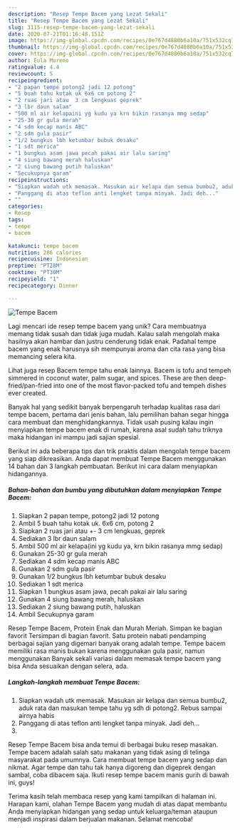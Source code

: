 ```yaml
---
description: "Resep Tempe Bacem yang Lezat Sekali"
title: "Resep Tempe Bacem yang Lezat Sekali"
slug: 3115-resep-tempe-bacem-yang-lezat-sekali
date: 2020-07-21T01:16:48.151Z
image: https://img-global.cpcdn.com/recipes/0e767d4880b6a10a/751x532cq70/tempe-bacem-foto-resep-utama.jpg
thumbnail: https://img-global.cpcdn.com/recipes/0e767d4880b6a10a/751x532cq70/tempe-bacem-foto-resep-utama.jpg
cover: https://img-global.cpcdn.com/recipes/0e767d4880b6a10a/751x532cq70/tempe-bacem-foto-resep-utama.jpg
author: Eula Moreno
ratingvalue: 4.4
reviewcount: 5
recipeingredient:
- "2 papan tempe potong2 jadi 12 potong"
- "5 buah tahu kotak uk 6x6 cm potong 2"
- "2 ruas jari atau  3 cm lengkuas geprek"
- "3 lbr daun salam"
- "500 ml air kelapaini yg kudu ya krn bikin rasanya mmg sedap"
- "25-30 gr gula merah"
- "4 sdm kecap manis ABC"
- "2 sdm gula pasir"
- "1/2 bungkus lbh ketumbar bubuk desaku"
- "1 sdt merica"
- "1 bungkus asam jawa pecah pakai air lalu saring"
- "4 siung bawang merah haluskan"
- "2 siung bawang putih haluskan"
- "Secukupnya garam"
recipeinstructions:
- "Siapkan wadah utk memasak. Masukan air kelapa dan semua bumbu2, aduk rata dan masukan tempe tahu yg sdh di potong2. Rebus sampai airnya habis"
- "Panggang di atas teflon anti lengket tanpa minyak. Jadi deh..."
- ""
categories:
- Resep
tags:
- tempe
- bacem

katakunci: tempe bacem 
nutrition: 286 calories
recipecuisine: Indonesian
preptime: "PT28M"
cooktime: "PT30M"
recipeyield: "1"
recipecategory: Dinner

---
```



![Tempe Bacem](https://img-global.cpcdn.com/recipes/0e767d4880b6a10a/751x532cq70/tempe-bacem-foto-resep-utama.jpg)

Lagi mencari ide resep tempe bacem yang unik? Cara membuatnya memang tidak susah dan tidak juga mudah. Kalau salah mengolah maka hasilnya akan hambar dan justru cenderung tidak enak. Padahal tempe bacem yang enak harusnya sih mempunyai aroma dan cita rasa yang bisa memancing selera kita.

Lihat juga resep Bacem tempe tahu enak lainnya. Bacem is tofu and tempeh simmered in coconut water, palm sugar, and spices. These are then deep-fried/pan-fried into one of the most flavor-packed tofu and tempeh dishes ever created.

Banyak hal yang sedikit banyak berpengaruh terhadap kualitas rasa dari tempe bacem, pertama dari jenis bahan, lalu pemilihan bahan segar hingga cara membuat dan menghidangkannya. Tidak usah pusing kalau ingin menyiapkan tempe bacem enak di rumah, karena asal sudah tahu triknya maka hidangan ini mampu jadi sajian spesial.


Berikut ini ada beberapa tips dan trik praktis dalam mengolah tempe bacem yang siap dikreasikan. Anda dapat membuat Tempe Bacem menggunakan 14 bahan dan 3 langkah pembuatan. Berikut ini cara dalam menyiapkan hidangannya.

<!--inarticleads1-->

##### Bahan-bahan dan bumbu yang dibutuhkan dalam menyiapkan Tempe Bacem:

1. Siapkan 2 papan tempe, potong2 jadi 12 potong
1. Ambil 5 buah tahu kotak uk. 6x6 cm, potong 2
1. Siapkan 2 ruas jari atau +- 3 cm lengkuas, geprek
1. Sediakan 3 lbr daun salam
1. Ambil 500 ml air kelapa(ini yg kudu ya, krn bikin rasanya mmg sedap)
1. Gunakan 25-30 gr gula merah
1. Sediakan 4 sdm kecap manis ABC
1. Gunakan 2 sdm gula pasir
1. Gunakan 1/2 bungkus lbh ketumbar bubuk desaku
1. Sediakan 1 sdt merica
1. Siapkan 1 bungkus asam jawa, pecah pakai air lalu saring
1. Gunakan 4 siung bawang merah, haluskan
1. Sediakan 2 siung bawang putih, haluskan
1. Ambil Secukupnya garam


Resep Tempe Bacem, Protein Enak dan Murah Meriah. Simpan ke bagian favorit Tersimpan di bagian favorit. Satu protein nabati pendamping berbagai sajian yang digemari banyak orang adalah tempe. Tempe bacem memiliki rasa manis bukan karena menggunakan gula pasir, namun menggunakan Banyak sekali variasi dalam memasak tempe bacem yang bisa Anda sesuaikan dengan selera, ada. 

<!--inarticleads2-->

##### Langkah-langkah membuat Tempe Bacem:

1. Siapkan wadah utk memasak. Masukan air kelapa dan semua bumbu2, aduk rata dan masukan tempe tahu yg sdh di potong2. Rebus sampai airnya habis
1. Panggang di atas teflon anti lengket tanpa minyak. Jadi deh...
1. 


Resep Tempe Bacem bisa anda temui di berbagai buku resep masakan. Tempe bacem adalah salah satu makanan yang tidak asing di telinga masyarakat pada umumnya. Cara membuat tempe bacem yang sedap dan nikmat. Agar tempe dan tahu tak hanya digoreng dan digeprek dengan sambal, coba dibacem saja. Ikuti resep tempe bacem manis gurih di bawah ini, guys! 

Terima kasih telah membaca resep yang kami tampilkan di halaman ini. Harapan kami, olahan Tempe Bacem yang mudah di atas dapat membantu Anda menyiapkan hidangan yang sedap untuk keluarga/teman ataupun menjadi inspirasi dalam berjualan makanan. Selamat mencoba!
